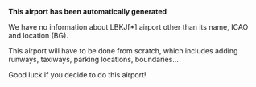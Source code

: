 **This airport has been automatically generated**

We have no information about LBKJ[*] airport other than its name, ICAO and location (BG).

This airport will have to be done from scratch, which includes adding runways, taxiways, parking locations, boundaries...

Good luck if you decide to do this airport!